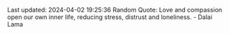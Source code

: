 Last updated: 2024-04-02 19:25:36
Random Quote: Love and compassion open our own inner life, reducing stress, distrust and loneliness. - Dalai Lama
